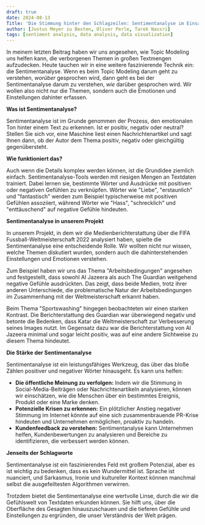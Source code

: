 ```yaml
---
draft: true
date: 2024-08-13
Title: 'Die Stimmung hinter den Schlagzeilen: Sentimentanalyse im Einsatz'
author: [Justus Meyer zu Bexten, Oliver Perle, Tarek Nassri]
tags: [sentiment analysis, data analysis, data visualization]
---
```


In meinem letzten Beitrag haben wir uns angesehen, wie Topic Modeling uns helfen kann, die verborgenen Themen in großen Textmengen aufzudecken. Heute tauchen wir in eine weitere faszinierende Technik ein: die Sentimentanalyse. Wenn es beim Topic Modeling darum geht zu verstehen, *worüber* gesprochen wird, dann geht es bei der Sentimentanalyse darum zu verstehen, *wie* darüber gesprochen wird. Wir wollen also nicht nur die Themen, sondern auch die Emotionen und Einstellungen dahinter erfassen.

**Was ist Sentimentanalyse?**

Sentimentanalyse ist im Grunde genommen der Prozess, den emotionalen Ton hinter einem Text zu erkennen. Ist er positiv, negativ oder neutral? Stellen Sie sich vor, eine Maschine liest einen Nachrichtenartikel und sagt Ihnen dann, ob der Autor dem Thema positiv, negativ oder gleichgültig gegenübersteht.

**Wie funktioniert das?**

Auch wenn die Details komplex werden können, ist die Grundidee ziemlich einfach. Sentimentanalyse-Tools werden mit riesigen Mengen an Textdaten trainiert. Dabei lernen sie, bestimmte Wörter und Ausdrücke mit positiven oder negativen Gefühlen zu verknüpfen. Wörter wie "Liebe", "erstaunlich" und "fantastisch" werden zum Beispiel typischerweise mit positiven Gefühlen assoziiert, während Wörter wie "Hass", "schrecklich" und "enttäuschend" auf negative Gefühle hindeuten.

**Sentimentanalyse in unserem Projekt**

In unserem Projekt, in dem wir die Medienberichterstattung über die FIFA Fussball-Weltmeisterschaft 2022 analysiert haben, spielte die Sentimentanalyse eine entscheidende Rolle. Wir wollten nicht nur wissen, welche Themen diskutiert wurden, sondern auch die dahinterstehenden Einstellungen und Emotionen verstehen.

Zum Beispiel haben wir uns das Thema "Arbeitsbedingungen" angesehen und festgestellt, dass sowohl Al Jazeera als auch The Guardian weitgehend negative Gefühle ausdrückten. Das zeigt, dass beide Medien, trotz ihrer anderen Unterschiede, die problematische Natur der Arbeitsbedingungen im Zusammenhang mit der Weltmeisterschaft erkannt haben.

Beim Thema "Sportswashing" hingegen beobachteten wir einen starken Kontrast. Die Berichterstattung des Guardian war überwiegend negativ und betonte die Bedenken, dass Katar die Weltmeisterschaft zur Verbesserung seines Images nutzt. Im Gegensatz dazu war die Berichterstattung von Al Jazeera minimal und sogar leicht positiv, was auf eine andere Sichtweise zu diesem Thema hindeutet.

**Die Stärke der Sentimentanalyse**

Sentimentanalyse ist ein leistungsfähiges Werkzeug, das über das bloße Zählen positiver und negativer Wörter hinausgeht. Es kann uns helfen:

* **Die öffentliche Meinung zu verfolgen:** Indem wir die Stimmung in Social-Media-Beiträgen oder Nachrichtenartikeln analysieren, können wir einschätzen, wie die Menschen über ein bestimmtes Ereignis, Produkt oder eine Marke denken.
* **Potenzielle Krisen zu erkennen:** Ein plötzlicher Anstieg negativer Stimmung im Internet könnte auf eine sich zusammenbrauende PR-Krise hindeuten und Unternehmen ermöglichen, proaktiv zu handeln.
* **Kundenfeedback zu verstehen:** Sentimentanalyse kann Unternehmen helfen, Kundenbewertungen zu analysieren und Bereiche zu identifizieren, die verbessert werden können.

**Jenseits der Schlagworte**

Sentimentanalyse ist ein faszinierendes Feld mit großem Potenzial, aber es ist wichtig zu bedenken, dass es kein Wundermittel ist. Sprache ist nuanciert, und Sarkasmus, Ironie und kultureller Kontext können manchmal selbst die ausgefeiltesten Algorithmen verwirren.

Trotzdem bietet die Sentimentanalyse eine wertvolle Linse, durch die wir die Gefühlswelt von Textdaten erkunden können. Sie hilft uns, über die Oberfläche des Gesagten hinauszuschauen und die tieferen Gefühle und Einstellungen zu ergründen, die unser Verständnis der Welt prägen.